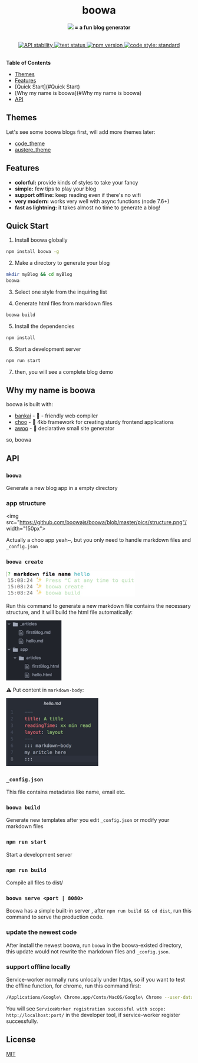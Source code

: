 <h1 align="center">
boowa
</h1>
<p align="center"><strong> <img src="https://avatars2.githubusercontent.com/u/34954489?s=200&v=4" width="25px"/> = a fun blog generator </strong></p>

<br />

<div align="center">
  <!-- Stability -->
  <a href="https://nodejs.org/api/documentation.html#documentation_stability_index">
    <img src="https://img.shields.io/badge/stability-stable-green.svg?style=flat-square"
      alt="API stability" />
  </a>

  <!-- travis ci -->
  <a href="https://travis-ci.org/boowajs/boowa">
    <img src="https://img.shields.io/travis/boowajs/boowa.svg?style=flat-square"
      alt="test status" />
  </a>

  <!-- npm version -->
  <a href="https://npmjs.org/package/boowa">
    <img src="https://img.shields.io/npm/v/boowa.svg?style=flat-square"
      alt="npm version" />
  </a>

  <!-- code style -->
  <a href="https://github.com/feross/standard">
    <img src="https://img.shields.io/badge/code%20style-standard-blue.svg?style=flat-square"
      alt="code style: standard" />
  </a>
</div>
<br />

**Table of Contents**
- [Themes](#Themes)
- [Features](#Features)
- [Quick Start](#Quick Start)
- [Why my name is boowa](#Why my name is boowa)
- [API](#API)

## Themes
Let's see some boowa blogs first, will add more themes later:
- [code_theme](https://boowajs.github.io/code_theme/)
- [austere_theme](https://boowajs.github.io/austere_theme/)

## Features
- __colorful:__  provide kinds of styles to take your fancy
- __simple:__ few tips to play your blog
- __support offline:__ keep reading even if there's no wifi
- __very modern:__ works very well with async functions (node 7.6+)
- __fast as lightning:__ it takes almost no time to generate a blog!

## Quick Start

1. Install boowa globally
```sh
npm install boowa -g
```

2. Make a directory to generate your blog
```sh
mkdir myBlog && cd myBlog
boowa
```

3. Select one style from the inquiring list

4. Generate html files from markdown files
```sh
boowa build
```

5. Install the dependencies
```sh
npm install
```

6. Start a development server
```sh
npm run start
```

7. then, you will see a complete blog demo

## Why my name is boowa
boowa is built with:
- [bankai](https://github.com/choojs/bankai) - 🚉 - friendly web compiler
- [choo](https://choo.io/) - 🚂 4kb framework for creating sturdy frontend applications
- [awoo](https://github.com/awoojs/awoo) - 🔸 declarative small site generator

so, boowa

## API

### `boowa`
Generate a new blog app in a empty directory

### app structure
<img src="https://github.com/boowajs/boowa/blob/master/pics/structure.png"/ width="150px">

Actually a choo app yeah~, but you only need to handle markdown files and `_config.json`

### `boowa create`
<img src="https://github.com/boowajs/boowa/blob/master/pics/create.png" width="350px">

Run this command to generate a new markdown file contains the necessary structure, and it will build the html file automatically:

<img src="https://github.com/boowajs/boowa/blob/master/pics/sub_stru.png" width="150px">

⚠️ Put content in `markdown-body`:

<img src="https://github.com/boowajs/boowa/blob/master/pics/md.png" width="250px">

### `_config.json`
This file contains metadatas like name, email etc.

### `boowa build`
Generate new templates after you edit `_config.json` or modify your markdown files

### `npm run start`
Start a development server

### `npm run build`
Compile all files to dist/

### `boowa serve <port | 8080>`
Boowa has a simple built-in server , after `npm run build && cd dist`, run this command to serve the production code.

### update the newest code
After install the newest boowa, run `boowa` in the boowa-existed directory, this update would not rewrite the markdown files and `_config.json`.

### support offline locally
Service-worker normally runs unlocally under https, so if you want to test the offline function, for chrome, run this command first:
```sh
/Applications/Google\ Chrome.app/Conts/MacOS/Google\ Chrome --user-data-dir=/tmp/foo --ignore-certificate-errors --unsafely-treat-insecure-origin-as-secure=http://localhost:port
```

You will see `ServiceWorker registration successful with scope:  http://localhost:port/` in the developer tool, if service-worker register successfully.

## License
[MIT](https://tldrlegal.com/license/mit-license)
